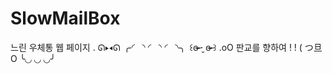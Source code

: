 # SlowMailBox
느린 우체통 웹 페이지
. ᘏ▸◂ᘏ          ╭◜◝    ◜◝    ◜◝╮
꒰ɞ̴̶̷ ·̮ ɞ̴̶̷ ꒱   .oO    판교를 향하여 ! ! 
( つ旦O         ╰◟◞    ◟◞    ◟◞╯
